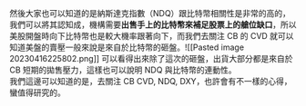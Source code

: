 然後大家也可以知道的是納斯達克指數（NDQ）跟比特幣相關性是非常的高的，我們可以將其認知成，機構需要**出售手上的比特幣來補足股票上的艙位缺口**，所以美股開盤時向下比特幣也是較大機率跟著向下，而我們去關注 CB 的 CVD 就可以知道美盤的賣壓一般來說是來自於比特幣的砸盤。![[Pasted image 20230416225802.png]]
可以看得出來除了這次的砸盤，出貨大部分都是來自於 CB 短期的拋售壓力，這樣也可以說明 NDQ 與比特幣的連動性。  
我們這邊可以知道的是，去關注 CB CVD, NDQ, DXY，也許會有不一樣的心得，蠻值得研究的。